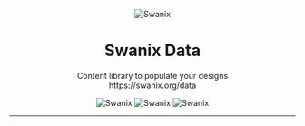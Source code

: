<p align="center">
    <img alt="Swanix" title="Swanix Data" src="https://swanix.org/assets/images/apple-touch-icon.png">
</p>
<h1 align="center"> Swanix Data </h1>
<p align="center">
    Content library to populate your designs <br>
    https://swanix.org/data
</p>

<p align="center">
    <img alt="Swanix" title="Swanix" src="https://img.shields.io/badge/status-beta-mediumpurple">
    <img alt="Swanix" title="Swanix" src="https://img.shields.io/badge/version-v0.1.0-blue">
    <img alt="Swanix" title="Swanix" src="https://img.shields.io/github/license/swanix/ui?color=blue">
</p>

---

